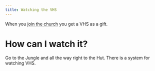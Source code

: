 ```yaml
---
title: Watching the VHS
---
```


When you [join the church](020-join.md) you get a VHS as a gift.

# How can I watch it?
Go to the Jungle and all the way right to the Hut. There is a system for watching VHS.
